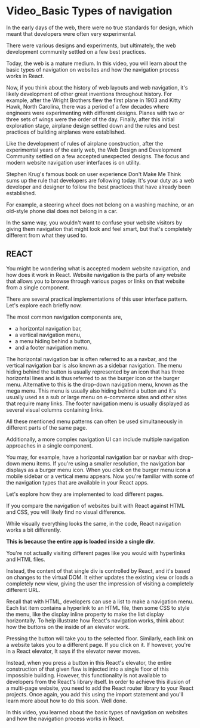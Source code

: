 # Video_Basic Types of navigation

In the early days of the web, there were no true standards for design, which meant that developers were often very experimental. 

There were various designs and experiments, but ultimately, the web development community settled on a few best practices. 

Today, the web is a mature medium. In this video, you will learn about the basic types of navigation on websites and how the navigation process works in React. 

Now, if you think about the history of web layouts and web navigation, it's likely development of other great inventions throughout history. For example, after the Wright Brothers flew the first plane in 1903 and Kitty Hawk, North Carolina, there was a period of a few decades where engineers were experimenting with different designs. Planes with two or three sets of wings were the order of the day. Finally, after this initial exploration stage, airplane design settled down and the rules and best practices of building airplanes were established. 

Like the development of rules of airplane construction, after the experimental years of the early web, the Web Design and Development Community settled on a few accepted unexpected designs. The focus and modern website navigation user interfaces is on utility. 

Stephen Krug's famous book on user experience Don't Make Me Think sums up the rule that developers are following today. It's your duty as a web developer and designer to follow the best practices that have already been established. 

For example, a steering wheel does not belong on a washing machine, or an old-style phone dial does not belong in a car. 

In the same way, you wouldn't want to confuse your website visitors by giving them navigation that might look and feel smart, but that's completely different from what they used to. 


## REACT

You might be wondering what is accepted modern website navigation, and how does it work in React. Website navigation is the parts of any website that allows you to browse through various pages or links on that website from a single component. 

There are several practical implementations of this user interface pattern. Let's explore each briefly now. 

The most common navigation components are, 

- a horizontal navigation bar, 
- a vertical navigation menu, 
- a menu hiding behind a button, 
- and a footer navigation menu. 

The horizontal navigation bar is often referred to as a navbar, and the vertical navigation bar is also known as a sidebar navigation. The menu hiding behind the button is usually represented by an icon that has three horizontal lines and is thus referred to as the burger icon or the burger menu. Alternative to this is the drop-down navigation menu, known as the mega menu. This menu is usually also hiding behind a button and it's usually used as a sub or large menu on e-commerce sites and other sites that require many links. The footer navigation menu is usually displayed as several visual columns containing links. 

All these mentioned menu patterns can often be used simultaneously in different parts of the same page. 

Additionally, a more complex navigation UI can include multiple navigation approaches in a single component. 

You may, for example, have a horizontal navigation bar or navbar with drop-down menu items. If you're using a smaller resolution, the navigation bar displays as a burger menu icon. When you click on the burger menu icon a mobile sidebar or a vertical menu appears. Now you're familiar with some of the navigation types that are available in your React apps. 

Let's explore how they are implemented to load different pages.

If you compare the navigation of websites built with React against HTML and CSS, you will likely find no visual difference. 

While visually everything looks the same, in the code, React navigation works a bit differently. 

**This is because the entire app is loaded inside a single div**. 

You're not actually visiting different pages like you would with hyperlinks and HTML files. 

Instead, the content of that single div is controlled by React, and it's based on changes to the virtual DOM. It either updates the existing view or loads a completely new view, giving the user the impression of visiting a completely different URL. 

Recall that with HTML, developers can use a list to make a navigation menu. Each list item contains a hyperlink to an HTML file, then some CSS to style the menu, like the display inline property to make the list display horizontally. To help illustrate how React's navigation works, think about how the buttons on the inside of an elevator work. 

Pressing the button will take you to the selected floor. Similarly, each link on a website takes you to a different page. If you click on it. If however, you're in a React elevator, It says if the elevator never moves. 

Instead, when you press a button in this React's elevator, the entire construction of that given flaw is injected into a single floor of this impossible building. However, this functionality is not available to developers from the React's library itself. In order to achieve this illusion of a multi-page website, you need to add the React router library to your React projects. Once again, you add this using the import statement and you'll learn more about how to do this soon. Well done. 

In this video, you learned about the basic types of navigation on websites and how the navigation process works in React.